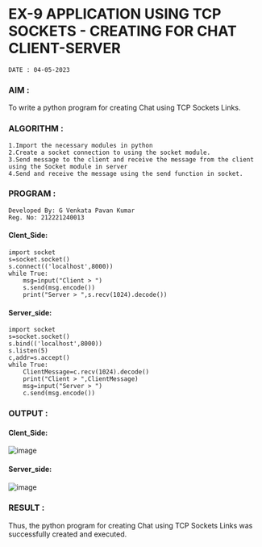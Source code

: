 # EX-9 APPLICATION USING TCP SOCKETS - CREATING FOR CHAT CLIENT-SERVER
```
DATE : 04-05-2023
```
### AIM :
To write a python program for creating Chat using TCP Sockets Links.

### ALGORITHM :
```
1.Import the necessary modules in python
2.Create a socket connection to using the socket module.
3.Send message to the client and receive the message from the client using the Socket module in server
4.Send and receive the message using the send function in socket.
```
### PROGRAM :
```
Developed By: G Venkata Pavan Kumar
Reg. No: 212221240013
```
#### Clent_Side:
```
import socket
s=socket.socket()
s.connect(('localhost',8000))
while True:
    msg=input("Client > ")
    s.send(msg.encode())
    print("Server > ",s.recv(1024).decode())
```
#### Server_side:
```
import socket
s=socket.socket()
s.bind(('localhost',8000))
s.listen(5)
c,addr=s.accept()
while True:
    ClientMessage=c.recv(1024).decode()
    print("Client > ",ClientMessage)
    msg=input("Server > ")
    c.send(msg.encode())
```
### OUTPUT :
#### Clent_Side:
![image](https://github.com/Pavan-Gv/EX-9/assets/94827772/c7e54cb6-b938-42ce-b78a-a139979125e6)
#### Server_side:
![image](https://github.com/Pavan-Gv/EX-9/assets/94827772/cd9cf58c-7e0a-4419-b7ef-4cba7515c806)
### RESULT :
Thus, the python program for creating Chat using TCP Sockets Links was successfully created and executed.
